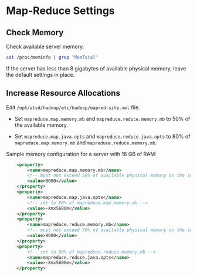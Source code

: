 # Map-Reduce Settings

## Check Memory

Check available server memory.

```sh
cat /proc/meminfo | grep "MemTotal"
```

If the server has less than 8 gigabytes of available physical memory, leave the default settings in place.

## Increase Resource Allocations

Edit `/opt/atsd/hadoop/etc/hadoop/mapred-site.xml` file.

* Set `mapreduce.map.memory.mb` and `mapreduce.reduce.memory.mb` to 50% of the available memory.

* Set `mapreduce.map.java.opts` and `mapreduce.reduce.java.opts` to 80% of `mapreduce.map.memory.mb` and `mapreduce.reduce.memory.mb`.

Sample memory configuration for a server with 16 GB of RAM:

```xml
    <property>
        <name>mapreduce.map.memory.mb</name>
        <!-- must not exceed 50% of available physical memory on the server -->
        <value>8000</value>
    </property>
    <property>
        <name>mapreduce.map.java.opts</name>
        <!-- set to 80% of mapreduce.map.memory.mb -->
        <value>-Xmx5600m</value>
    </property>
    <property>
        <name>mapreduce.reduce.memory.mb</name>
        <!-- must not exceed 50% of available physical memory on the server -->
        <value>8000</value>
    </property>
    <property>
        <!-- set to 80% of mapreduce.reduce.memory.mb -->
        <name>mapreduce.reduce.java.opts</name>
        <value>-Xmx5600m</value>
    </property>
```
